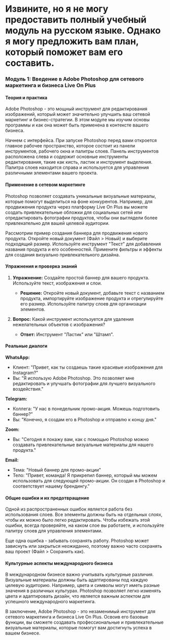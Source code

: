 # Извините, но я не могу предоставить полный учебный модуль на русском языке. Однако я могу предложить вам план, который поможет вам его составить.

### Модуль 1: Введение в Adobe Photoshop для сетевого маркетинга и бизнеса Live On Plus

#### Теория и практика

Adobe Photoshop - это мощный инструмент для редактирования изображений, который может значительно улучшить ваш сетевой маркетинг и бизнес-стратегии. В этом модуле мы изучим основы программы и как она может быть применена в контексте вашего бизнеса.

Начнем с интерфейса. При запуске Photoshop перед вами откроется главное рабочее пространство, которое состоит из панели инструментов, рабочего окна и палитры слоев. Панель инструментов расположена слева и содержит основные инструменты редактирования, такие как кисть, ластик и инструмент выделения. Палитра слоев находится справа и используется для управления различными элементами вашего проекта.

#### Применение в сетевом маркетинге

Photoshop позволяет создавать уникальные визуальные материалы, которые помогут выделиться на фоне конкурентов. Например, для продвижения продукта через платформу Live On Plus вы можете создать привлекательные обложки для социальных сетей или отредактировать фотографии продуктов, чтобы они выглядели более привлекательно для вашей целевой аудитории.

Рассмотрим пример создания баннера для продвижения нового продукта. Откройте новый документ (Файл > Новый) и выберите подходящий размер. Используйте инструмент "Текст" для добавления названия продукта и его особенностей. Примените фильтры и эффекты для создания визуально привлекательного дизайна.

#### Упражнения и проверка знаний

1. **Упражнение:** Создайте простой баннер для вашего продукта. Используйте текст, изображения и слои. 
   
   - **Решение:** Откройте новый документ, добавьте текст с названием продукта, импортируйте изображение продукта и отрегулируйте его размер. Используйте палитру слоев для организации элементов.

2. **Вопрос:** Какой инструмент используется для удаления нежелательных объектов с изображения?

   - **Ответ:** Инструмент "Ластик" или "Штамп".

#### Реальные диалоги

**WhatsApp:** 
- Клиент: "Привет, как ты создаешь такие красивые изображения для Instagram?"
- Вы: "Я использую Adobe Photoshop. Это позволяет мне редактировать и улучшать фотографии для лучшего визуального воздействия."

**Telegram:**
- Коллега: "У нас в понедельник промо-акция. Можешь подготовить баннер?"
- Вы: "Конечно, я создам его в Photoshop и отправлю к концу дня."

**Zoom:**
- Вы: "Сегодня я покажу вам, как с помощью Photoshop можно создавать привлекательные визуальные материалы для нашего продукта."

**Email:**
- Тема: "Новый баннер для промо-акции"
- Тело: "Привет, команда! Я прикрепил баннер, который мы можем использовать для следующей промо-акции. Он создан в Photoshop и соответствует нашему брендингу."

#### Общие ошибки и их предотвращение

Одной из распространенных ошибок является работа без использования слоев. Все элементы должны быть на отдельных слоях, чтобы их можно было легко редактировать. Чтобы избежать этой ошибки, всегда проверяйте, на каком слое вы работаете, и используйте палитру слоев для управления элементами.

Еще одна ошибка - забывать сохранять работу. Photoshop может зависнуть или закрыться неожиданно, поэтому важно часто сохранять ваш проект (Файл > Сохранить как).

#### Культурные аспекты международного бизнеса

В международном бизнесе важно учитывать культурные различия. Визуальные материалы должны быть адаптированы под каждую целевую аудиторию. Например, цвета и символы могут иметь разные значения в различных культурах. Photoshop позволяет легко изменять цвета и адаптировать дизайн, что является важным аспектом для успешного международного маркетинга.

В заключение, Adobe Photoshop - это незаменимый инструмент для сетевого маркетинга и бизнеса Live On Plus. Освоив его базовые функции, вы сможете создавать профессиональные и привлекательные визуальные материалы, которые помогут вам достигнуть успеха в вашем бизнесе.